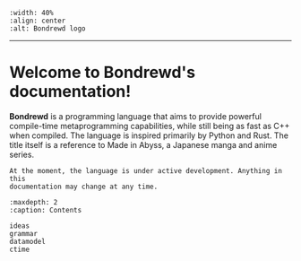 ```{image} ../../media/logo.png
:width: 40%
:align: center
:alt: Bondrewd logo
```
---
Welcome to Bondrewd's documentation!
====================================

**Bondrewd** is a programming language that aims to provide powerful
compile-time metaprogramming capabilities, while still being as fast as C++
when compiled. The language is inspired primarily by Python and Rust. The title
itself is a reference to Made in Abyss, a Japanese manga and anime series.

```{note}
At the moment, the language is under active development. Anything in this
documentation may change at any time.
```

```{toctree}
:maxdepth: 2
:caption: Contents

ideas
grammar
datamodel
ctime
```
